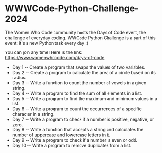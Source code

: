 # WWWCode-Python-Challenge-2024

The Women Who Code community hosts the Days of Code event, the challenge of everyday coding.
WWCode Python Challenge is a part of this event: it's a new Python task every day :)

You can join any time!
Here is the link:
https://www.womenwhocode.com/days-of-code


- Day 1 -- Create a program that swaps the values of two variables.
- Day 2 -- Create a program to calculate the area of a circle based on its radius.
- Day 3 -- Write a function to count the number of vowels in a given string.
- Day 4 -- Write a program to find the sum of all elements in a list.
- Day 5 -- Write a program to find the maximum and minimum values in a list.
- Day 6 -- Write a program to count the occurrences of a specific character in a string.
- Day 7 -- Write a program to check if a number is positive, negative, or zero.
- Day 8 -- Write a function that accepts a string and calculates the number of uppercase and lowercase letters in it.
- Day 9 -- Write a program to check if a number is even or odd.
- Day 10 -- Write a program to remove duplicates from a list.
